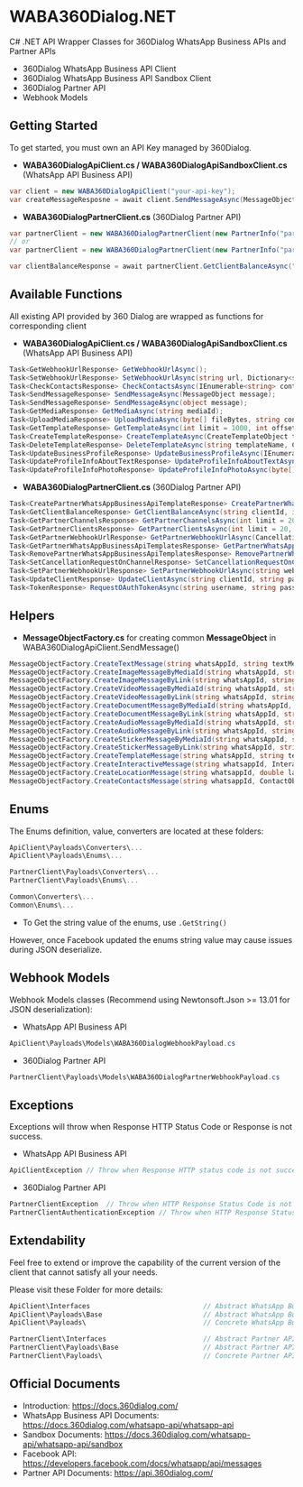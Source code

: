 # WABA360Dialog.NET
C# .NET API Wrapper Classes for 360Dialog WhatsApp Business APIs and Partner APIs

 - 360Dialog WhatsApp Business API Client
 - 360Dialog WhatsApp Business API Sandbox Client
 - 360Dialog Partner API
 - Webhook Models
 
## Getting Started
To get started, you must own an API Key managed by 360Dialog.

- **WABA360DialogApiClient.cs / WABA360DialogApiSandboxClient.cs** (WhatsApp API Business API)
```c#
var client = new WABA360DialogApiClient("your-api-key");
var createMessageResposne = await client.SendMessageAsync(MessageObjectFactory.CreateTextMessage("whatsapp-id", "Hello World!"));
```

- **WABA360DialogPartnerClient.cs** (360Dialog Partner API)
```c#
var partnerClient = new WABA360DialogPartnerClient(new PartnerInfo("partner-id"),"access-token"));
// or
var partnerClient = new WABA360DialogPartnerClient(new PartnerInfo("partner-id", "username", "password")); // For auto login

var clientBalanceResponse = await partnerClient.GetClientBalanceAsync("client-id", 1, 2022);

```

## Available Functions
All existing API provided by 360 Dialog are wrapped as functions for corresponding client

- **WABA360DialogApiClient.cs / WABA360DialogApiSandboxClient.cs** (WhatsApp API Business API)
```c#
Task<GetWebhookUrlResponse> GetWebhookUrlAsync();
Task<SetWebhookUrlResponse> SetWebhookUrlAsync(string url, Dictionary<string, string> headers);
Task<CheckContactsResponse> CheckContactsAsync(IEnumerable<string> contacts, Blocking blocking = Blocking.no_wait, bool forceCheck = false);
Task<SendMessageResponse> SendMessageAsync(MessageObject message);
Task<SendMessageResponse> SendMessageAsync(object message);
Task<GetMediaResponse> GetMediaAsync(string mediaId);
Task<UploadMediaResponse> UploadMediaAsync(byte[] fileBytes, string contentType);
Task<GetTemplateResponse> GetTemplateAsync(int limit = 1000, int offset = 0, string sort = null, CancellationToken cancellationToken = default);
Task<CreateTemplateResponse> CreateTemplateAsync(CreateTemplateObject template, CancellationToken cancellationToken = default);
Task<DeleteTemplateResponse> DeleteTemplateAsync(string templateName, CancellationToken cancellationToken = default);
Task<UpdateBusinessProfileResponse> UpdateBusinessProfileAsync(IEnumerable<string> vertical, IEnumerable<string> websites, string email, string description, string address);
Task<UpdateProfileInfoAboutTextResponse> UpdateProfileInfoAboutTextAsync(string aboutText);
Task<UpdateProfileInfoPhotoResponse> UpdateProfileInfoPhotoAsync(byte[] fileBytes, string contentType);
```

- **WABA360DialogPartnerClient.cs** (360Dialog Partner API)
```c#
Task<CreatePartnerWhatsAppBusinessApiTemplateResponse> CreatePartnerWhatsAppBusinessApiTemplateAsync(string whatsAppBusinessApiAccountId, string name, TemplateCategory category, WhatsAppLanguage language, TemplateComponentObject components, CancellationToken cancellationToken = default);
Task<GetClientBalanceResponse> GetClientBalanceAsync(string clientId, int fromMonth, int fromYear, CancellationToken cancellationToken = default);
Task<GetPartnerChannelsResponse> GetPartnerChannelsAsync(int limit = 20, int offset = 0, string sort = null, GetPartnerChannelsFilter filters = null, CancellationToken cancellationToken = default);
Task<GetPartnerClientsResponse> GetPartnerClientsAsync(int limit = 20, int offset = 0, string sort = null, GetPartnerClientsFilter filters = null, CancellationToken cancellationToken = default);
Task<GetPartnerWebhookUrlResponse> GetPartnerWebhookUrlAsync(CancellationToken cancellationToken = default);
Task<GetPartnerWhatsAppBusinessApiTemplatesResponse> GetPartnerWhatsAppBusinessApiTemplatesAsync(string whatsAppBusinessApiAccountId, int limit = 1000, int offset = 0, string sort = null, GetPartnerWhatsAppBusinessApiTemplatesFilter filters = null, CancellationToken cancellationToken = default);
Task<RemovePartnerWhatsAppBusinessApiTemplatesResponse> RemovePartnerWhatsAppBusinessApiTemplatesAsync(string whatsAppBusinessApiAccountId, string templateId, CancellationToken cancellationToken = default);
Task<SetCancellationRequestOnChannelResponse> SetCancellationRequestOnChannelAsync(string clientId, string channelId, bool enabled, CancellationToken cancellationToken = default);
Task<SetPartnerWebhookUrlResponse> SetPartnerWebhookUrlAsync(string webhookUrl, CancellationToken cancellationToken = default);
Task<UpdateClientResponse> UpdateClientAsync(string clientId, string partnerPayload, CancellationToken cancellationToken = default);
Task<TokenResponse> RequestOAuthTokenAsync(string username, string password, CancellationToken cancellationToken = default);
```

## Helpers

-  **MessageObjectFactory.cs** for creating common **MessageObject** in WABA360DialogApiClient.SendMessage()
```c#
MessageObjectFactory.CreateTextMessage(string whatsAppId, string textMessage, bool previewUrl = false);
MessageObjectFactory.CreateImageMessageByMediaId(string whatsAppId, string mediaId, string caption);
MessageObjectFactory.CreateImageMessageByLink(string whatsAppId, string imageLink, string caption, ProviderObject provider = null);
MessageObjectFactory.CreateVideoMessageByMediaId(string whatsAppId, string mediaId, string caption);
MessageObjectFactory.CreateVideoMessageByLink(string whatsAppId, string imageLink, string caption, ProviderObject provider = null);
MessageObjectFactory.CreateDocumentMessageByMediaId(string whatsAppId, string fileName, string mediaId, string caption);
MessageObjectFactory.CreateDocumentMessageByLink(string whatsAppId, string fileName, string documentLink, string caption, ProviderObject provider = null);
MessageObjectFactory.CreateAudioMessageByMediaId(string whatsAppId, string mediaId);
MessageObjectFactory.CreateAudioMessageByLink(string whatsAppId, string audioLink, ProviderObject provider = null);
MessageObjectFactory.CreateStickerMessageByMediaId(string whatsAppId, string mediaId);
MessageObjectFactory.CreateStickerMessageByLink(string whatsAppId, string stickerLink, ProviderObject provider = null);
MessageObjectFactory.CreateTemplateMessage(string whatsAppId, string templateNamespace, string templateName, WhatsAppLanguage language, List<ComponentObject> components);
MessageObjectFactory.CreateInteractiveMessage(string whatsappId, InteractiveObject interactiveObject);
MessageObjectFactory.CreateLocationMessage(string whatsappId, double latitude, double longitude, string name = null, string address = null);
MessageObjectFactory.CreateContactsMessage(string whatsappId, ContactObject contact);
```

## Enums
The Enums definition, value, converters are located at these folders:

```c#
ApiClient\Payloads\Converters\...
ApiClient\Payloads\Enums\...

PartnerClient\Payloads\Converters\...
PartnerClient\Payloads\Enums\...

Common\Converters\...
Common\Enums\...
```

- To Get the string value of the enums, use `.GetString()`

However, once Facebook updated the enums string value may cause issues during JSON deserialize.

## Webhook Models
Webhook Models classes (Recommend using Newtonsoft.Json >= 13.01 for JSON deserialization):

- WhatsApp API Business API
```c#
ApiClient\Payloads\Models\WABA360DialogWebhookPayload.cs
```

- 360Dialog Partner API
```c#
PartnerClient\Payloads\Models\WABA360DialogPartnerWebhookPayload.cs
```


## Exceptions
Exceptions will throw when Response HTTP Status Code or Response is not success.

- WhatsApp API Business API
```c#
ApiClientException // Throw when Response HTTP status code is not success, use ex.ToString() / ex.Error to access detail
```

- 360Dialog Partner API
```c#
PartnerClientException  // Throw when HTTP Response Status Code is not success, use ex.ToString() / ex.Message to access detail
PartnerClientAuthenticationException // Throw when HTTP Response Status Code is 401 like access token invalid or no credentials set.
```



## Extendability
Feel free to extend or improve the capability of the current version of the client that cannot satisfy all your needs.

Please visit these Folder for more details: 
```c#
ApiClient\Interfaces                            // Abstract WhatsApp Business API Client class
ApiClient\Payloads\Base                         // Abstract WhatsApp Business API Request & Response class
ApiClient\Payloads\                             // Concrete WhatsApp Business API Request & Response class

PartnerClient\Interfaces                        // Abstract Partner API Client class
PartnerClient\Payloads\Base                     // Abstract Partner API Request & Response class
PartnerClient\Payloads\                         // Concrete Partner API Request & Response class
``` 

## Official Documents
 - Introduction: https://docs.360dialog.com/
 - WhatsApp Business API Documents: https://docs.360dialog.com/whatsapp-api/whatsapp-api
 - Sandbox Documents: https://docs.360dialog.com/whatsapp-api/whatsapp-api/sandbox
 - Facebook API: https://developers.facebook.com/docs/whatsapp/api/messages
 - Partner API Documents: https://api.360dialog.com/
